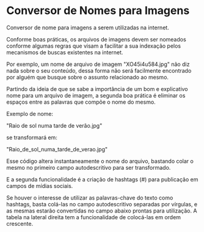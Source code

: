 # Conversor de Nomes para Imagens

Conversor de nome para imagens a serem utilizadas na internet.

Conforme boas práticas, os arquivos de imagens devem ser nomeados conforme algumas regras que visam a facilitar a sua indexação pelos mecanismos de buscas existentes na internet.

Por exemplo, um nome de arquivo de imagem "XO45i4u584.jpg" não diz nada sobre o seu conteúdo, dessa forma não será facilmente encontrado por alguém que busque sobre o assunto relacionado ao mesmo.

Partindo da ideia de que se sabe a importância de um bom e explicativo nome para um arquivo de imagem, a segunda boa prática é eliminar os espaços entre as palavras que compõe o nome do mesmo.

Exemplo de nome:

"Raio de sol numa tarde de verão.jpg"

se transformará em:

"Raio_de_sol_numa_tarde_de_verao.jpg"

Esse código altera instantaneamente o nome do arquivo, bastando colar o mesmo no primeiro campo autodescritivo para ser transformado.

E a segunda funcionalidade é a criação de hashtags (#) para publicação em campos de mídias sociais.

Se houver o interesse de utilizar as palavras-chave do texto como hashtags, basta colá-las no campo autodescritivo separadas por vírgulas, e as mesmas estarão convertidas no campo abaixo prontas para utilização. A tabela na lateral direita tem a funcionalidade de colocá-las em ordem crescente.
